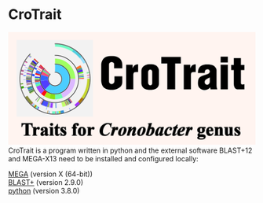 # CroTrait
![icon](assist/icon.tif)
CroTrait is a program written in python and the external software BLAST+12 and MEGA-X13 need to be installed and configured locally:<br>

[MEGA](https://www.megasoftware.net/) (version X (64-bit))<br>
[BLAST+](https://blast.ncbi.nlm.nih.gov/) (version 2.9.0)<br>
[python](https://www.python.org/) (version 3.8.0) <br>

